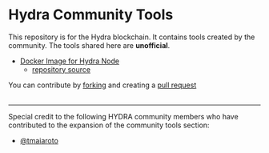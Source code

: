# Hydra Community Tools
This repository is for the Hydra blockchain. It contains tools created by the community. The tools shared here are **unofficial**. <br />

- [Docker Image for Hydra Node](https://hub.docker.com/repository/docker/locktrip/hydra-node)
  - [repository source](https://github.com/Hydra-Chain/community-tools/tree/main/node-docker)

You can contribute by [forking](https://docs.github.com/en/github/collaborating-with-issues-and-pull-requests/working-with-forks) and creating a [pull request](https://docs.github.com/en/github/collaborating-with-issues-and-pull-requests/proposing-changes-to-your-work-with-pull-requests)<br /> <br />
<hr />
Special credit to the following HYDRA community members who have contributed to the expansion of the community tools section: <br />

- [@tmaiaroto](https://github.com/tmaiaroto)
